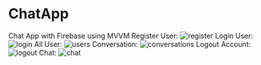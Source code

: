 # ChatApp
Chat App with Firebase using MVVM
                                          Register User:
![register](https://user-images.githubusercontent.com/49828571/173252821-8f02d6f6-0df9-4ff4-8712-0bfb1b073831.jpg)
                                          Login User:
![login](https://user-images.githubusercontent.com/49828571/173252823-2f67f87e-6e68-40ee-9845-b52db584137c.jpg)
                                           All User:
![users](https://user-images.githubusercontent.com/49828571/173252825-3b9cc3ab-6172-4196-9c4f-94b4535845c3.jpg)
                                        Conversation:
![conversations](https://user-images.githubusercontent.com/49828571/173252826-4555c98a-9d2a-4e99-87c5-f16030258040.jpg)
                                      Logout Account:
![logout](https://user-images.githubusercontent.com/49828571/173252830-b83abe3a-68a5-4d98-a259-47ede6c944e9.jpg)
                                         Chat:
![chat](https://user-images.githubusercontent.com/49828571/173252827-7a4e73b8-2d22-4e6b-8674-5d7ef6635cdf.jpg)




